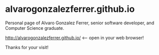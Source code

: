 # alvarogonzalezferrer.github.io

Personal page of Alvaro Gonzalez Ferrer, senior software developer, and Computer Science graduate.

http://alvarogonzalezferrer.github.io/  <-- open in your web browser!

Thanks for your visit!
